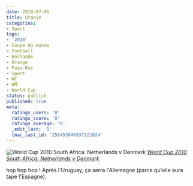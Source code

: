 ```yaml
---
date: 2010-07-06
title: Oranje
categories:
- Sport
tags:
- '2010'
- Coupe du monde
- Football
- Hollande
- Orange
- Pays-Bas
- Sport
- WC
- WM
- World Cup
status: publish
published: true
meta:
  ratings_users: '0'
  ratings_score: '0'
  ratings_average: '0'
  _edit_last: '1'
  tmac_last_id: '256453846837121024'
---
```

<img src="https://farm5.static.flickr.com/4020/4699631349_c2368c3908.jpg" alt="World Cup 2010 South Africa: Netherlands v Denmark" />
<em><a title="photo sharing" href="https://www.flickr.com/photos/ryusha/4699631349/">World Cup 2010 South Africa: Netherlands v Denmark</a></em>

hop hop hop !
Après l'Uruguay, ça serra l'Allemagne (parce qu'elle aura tapé l'Espagne).
